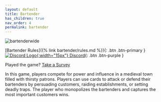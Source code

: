 ```yaml
---
layout: default
title: Bartender
has_children: true
nav_order: 4
permalink: bartender
---
```


![bartenderwide](https://github.com/sybenx/aarwares-site/assets/2048087/910426f8-7227-48ae-95a7-2b68cd40507b)

[Bartender Rules]({% link bartender/rules.md %}){: .btn .btn-primary }
[![Discord Logo](https://assets-global.website-files.com/6257adef93867e50d84d30e2/636e0a6ca814282eca7172c6_icon_clyde_white_RGB.svg){:width="15px"} Discord](https://discord.gg/hfDj2JdH){: .btn .btn-purple }

Played the game? [Take a Survey](https://forms.gle/mPD71fr6YsUsrQp18)

In this game, players compete for power and influence in a medieval town filled with thirsty patrons. Players can use cards to attack or defend their bartenders by persuading customers, raiding establishments, or setting deadly traps. The player who monopolizes the bartenders and captures the most important customers wins.
